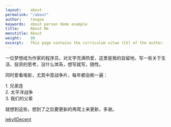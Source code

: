 ```yaml
---
layout:    about
permalink: "/about"
author:    tangoo
keywords:  about person demo example
title:     About Me
menutitle: About
weight:    90
excerpt:   This page contains the curriculum vitae (CV) of the author.
--- 
```

<script async defer src="https://buttons.github.io/buttons.js"></script>

一位梦想成为作家的程序员，对文字充满热爱，这里是我的自留地，写一些关于生活、投资的思考，没什么体系，想写就写，随性。

同时爱看电影，尤其中意战争片，每年都会刷一遍：
<div class="tip">
1. 兄弟连<br>
2. 太平洋战争<br>
3. 我们的父辈
</div>

就想到这些，想到了之后要更新的再爬上来更新，多谢。

<p class="github-button-container">
<a class="github-button" href="https://github.com/jwillmer/jekyllDecent" data-size="large" data-show-count="true" aria-label="Star jwillmer/jekyllDecent on GitHub">jekyllDecent</a>
</p>